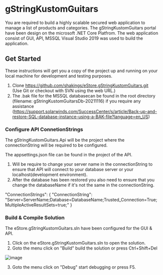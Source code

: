 # gStringKustomGuitars

You are required to build a highly scalable secured web application to manage a list of products and categories.
The gStringKustomGuitars portal have been design on the microsoft .NET Core Platfrom. The web application consist of GUI, API, MSSQL 
Visual Studio 2019 was used to build the application.

## Get Started
These instructions will get you a copy of the project up and running on your local machine for development and testing purposes.

1.  Clone https://github.com/shakings/eStore.gStringKustomGuitars.git 
    (Use Git or checkout with SVN using the web URL.)
2.  The .bak file for the MSSQL databasecan be found in the root directory (filename: gStringKustomGuitarsDb-20211116) 
    if you require any assistance (https://support.solarwinds.com/SuccessCenter/s/article/Back-up-and-restore-SQL-database-instance-using-a-BAK-file?language=en_US)

### Configure API ConnetionStrings
The gStringKustomGuitars.Api will be the project where the connectionString will be required to be configured.

The appsettings.json file can be found in the project of the API.

1.  Will be require to change your server name in the connectionString to ensure that API will connect to your database server or your localhost(development environment).
2.  After the database has been restored you also need to ensure that you change the databaseName if it's not the same in the connectionString.

"ConnectionStrings": {
    "ConnectionString": "Server=ServerName;Database=DatabaseName;Trusted_Connection=True;MultipleActiveResultSets=true;"
  }
  
  ### Build & Compile Solution
  The eStore.gStringKustomGuitars.sln have been configured for the GUI & API. 
 
  1. Click on the eStore.gStringKustomGuitars.sln to open the solution.
  2. Goto the menu click on "Build" build the solution or press Ctrl+Shift+Del

  ![image](https://user-images.githubusercontent.com/4200022/142019394-9b7f9857-2ad5-401b-a283-cf7f7c21165d.png)
  
  3. Goto the menu click on "Debug" start debugging or press F5.
 
